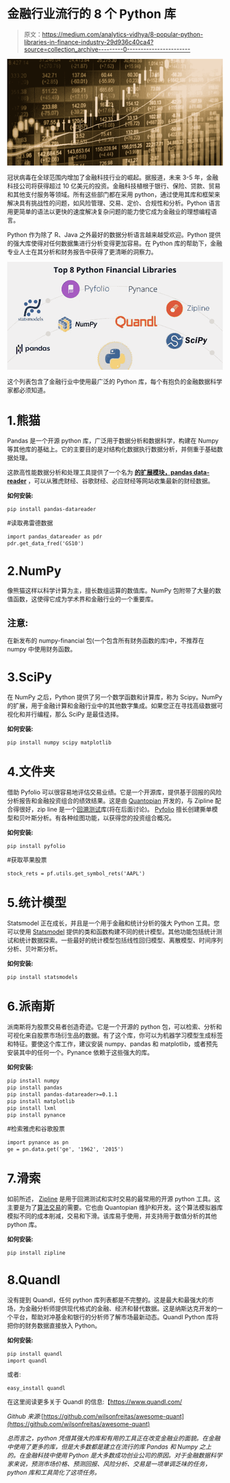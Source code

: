 # 金融行业流行的 8 个 Python 库

> 原文：<https://medium.com/analytics-vidhya/8-popular-python-libraries-in-finance-industry-29d936c40ca4?source=collection_archive---------0----------------------->

![](img/46be1496ee1b96c42dc16f86d9e9edb6.png)

冠状病毒在全球范围内增加了金融科技行业的崛起。据报道，未来 3-5 年，金融科技公司将获得超过 10 亿美元的投资。金融科技植根于银行、保险、贷款、贸易和其他支付服务等领域。所有这些部门都在采用 python，通过使用其库和框架来解决具有挑战性的问题，如风险管理、交易、定价、合规性和分析。Python 语言用更简单的语法以更快的速度解决复杂问题的能力使它成为金融业的理想编程语言。

Python 作为除了 R、Java 之外最好的数据分析语言越来越受欢迎。Python 提供的强大库使得对任何数据集进行分析变得更加容易。在 Python 库的帮助下，金融专业人士在其分析和财务报告中获得了更清晰的洞察力。

![](img/af834ad4300421d67fe737d25419fcc0.png)

这个列表包含了金融行业中使用最广泛的 Python 库，每个有抱负的金融数据科学家都必须知道。

# 1.熊猫

Pandas 是一个开源 python 库，广泛用于数据分析和数据科学，构建在 Numpy 等其他库的基础上。它的主要目的是对结构化数据执行数据分析，并侧重于基础数据处理。

这款高性能数据分析和处理工具提供了一个名为 [**的扩展模块，pandas data-reader**](https://pandas-datareader.readthedocs.io/en/latest/) ，可以从雅虎财经、谷歌财经、必应财经等网站收集最新的财经数据。

**如何安装:**

```
pip install pandas-datareader
```

#读取弗雷德数据

```
import pandas_datareader as pdr
pdr.get_data_fred('GS10')
```

# 2.NumPy

像熊猫这样以科学计算为主，擅长数组运算的数值库。NumPy 包附带了大量的数值函数，这使得它成为学术界和金融行业的一个重要库。

## 注意:

在新发布的 numpy-financial 包(一个包含所有财务函数的库)中，不推荐在 numpy 中使用财务函数。

# 3.SciPy

在 NumPy 之后，Python 提供了另一个数学函数和计算库，称为 Scipy。NumPy 的扩展，用于金融计算和金融行业中的其他数字集成。如果您正在寻找高级数据可视化和并行编程，那么 SciPy 是最佳选择。

**如何安装:**

```
pip install numpy scipy matplotlib
```

# 4.文件夹

借助 Pyfolio 可以很容易地评估交易业绩。它是一个开源库，提供基于回报的风险分析报告和金融投资组合的绩效结果。这是由 [Quantopian](https://github.com/quantopian) 开发的，与 Zipline 配合得很好，zip line 是一个[回溯测试](https://www.investopedia.com/terms/b/backtesting.asp#:~:text=Backtesting%20is%20the%20general%20method,to%20employ%20it%20going%20forward.)库(将在后面讨论)。 [Pyfolio](https://pypi.org/project/pyfolio/) 擅长创建撕单模型和贝叶斯分析。有各种绘图功能，以获得您的投资组合概况。

**如何安装:**

```
pip install pyfolio
```

#获取苹果股票

```
stock_rets = pf.utils.get_symbol_rets('AAPL')
```

# 5.统计模型

Statsmodel 正在成长，并且是一个用于金融和统计分析的强大 Python 工具。您可以使用 [Statsmodel](https://www.statsmodels.org/0.9.0/index.html) 提供的类和函数构建不同的统计模型。其他功能包括统计测试和统计数据探索。一些最好的统计模型包括线性回归模型、离散模型、时间序列分析、贝叶斯分析。

**如何安装:**

```
pip install statsmodels
```

# 6.派南斯

派南斯将为股票交易者创造奇迹。它是一个开源的 python 包，可以检索、分析和可视化来自股票市场衍生品的数据。有了这个库，你可以为机器学习模型生成标签和特征。要使这个库工作，建议安装 numpy、pandas 和 matplotlib，或者预先安装其中的任何一个。Pynance 依赖于这些强大的库。

**如何安装:**

```
pip install numpy
pip install pandas
pip install pandas-datareader>=0.1.1
pip install matplotlib
pip install lxml
pip install pynance
```

#检索雅虎和谷歌股票

```
import pynance as pn
ge = pn.data.get('ge', '1962', '2015')
```

# 7.滑索

如前所述， [Zipline](https://pypi.org/project/zipline/) 是用于回溯测试和实时交易的最常用的开源 python 工具。这主要是为了[算法交易](https://www.investopedia.com/terms/a/algorithmictrading.asp#:~:text=Algorithmic%20trading%20is%20a%20process,to%20the%20market%20over%20time.)的需要。它也由 Quantopian 维护和开发。这个算法模拟器库模拟不同的成本削减，交易和下滑。该库易于使用，并支持用于数值分析的其他 python 库。

**如何安装:**

```
pip install zipline
```

# 8.Quandl

没有提到 Quandl，任何 python 库列表都是不完整的。这是最大和最强大的市场，为金融分析师提供现代格式的金融、经济和替代数据。这是纳斯达克开发的一个平台，帮助对冲基金和银行的分析师了解市场最新动态。Quandl Python 库将把你的财务数据直接放入 Python。

**如何安装:**

```
pip install quandl 
import quandl
```

或者:

```
easy_install quandl
```

在这里阅读更多关于 Quandl 的信息:【https://www.quandl.com/

*Github 来源:*[https://github.com/wilsonfreitas/awesome-quant](https://github.com/wilsonfreitas/awesome-quant)

*总而言之，python 凭借其强大的库和有用的工具正在改变金融业的面貌。在金融中使用了更多的库，但是大多数都是建立在流行的库 Pandas 和 Numpy 之上的。在金融科技中使用 Python 是大多数成功创业公司的原因。对于金融数据科学家来说，预测市场价格、预测回报、风险分析、交易是一项单调乏味的任务，python 库和工具简化了这项任务。*